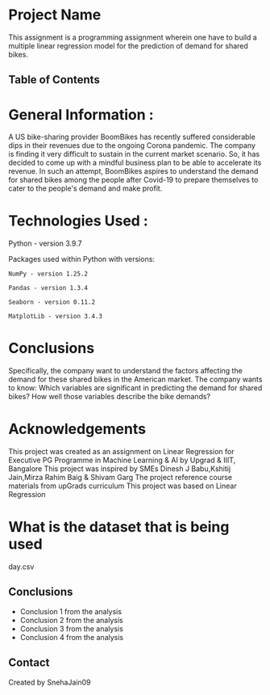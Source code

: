 # Project Name
This assignment is a programming assignment wherein one have to build a multiple linear regression model for the prediction of demand for shared bikes. 

## Table of Contents
# General Information : 
A US bike-sharing provider BoomBikes has recently suffered considerable dips in their revenues due to the ongoing Corona pandemic. The company is finding it very difficult to sustain in the current market scenario. So, it has decided to come up with a mindful business plan to be able to accelerate its revenue. In such an attempt, BoomBikes aspires to understand the demand for shared bikes among the people after Covid-19 to prepare themselves to cater to the people's demand and make profit.
  
# Technologies Used :

  Python - version 3.9.7
  
 Packages used within Python with versions:
 
    NumPy - version 1.25.2
    
    Pandas - version 1.3.4
    
    Seaborn - version 0.11.2
    
    MatplotLib - version 3.4.3
  
  # Conclusions
  Specifically, the company want to understand the factors affecting the demand for these shared bikes in the American market. The company wants to know:
 Which variables are significant in predicting the demand for shared bikes?
 How well those variables describe the bike demands?

# Acknowledgements
  This project was created as an assignment on Linear Regression for Executive PG Programme in Machine Learning & AI by Upgrad & IIIT, Bangalore
  This project was inspired by SMEs Dinesh J Babu,Kshitij Jain,Mirza Rahim Baig & Shivam Garg
  The project reference course materials from upGrads curriculum
  This project was based on Linear Regression

 # What is the dataset that is being used
  day.csv

## Conclusions
- Conclusion 1 from the analysis
- Conclusion 2 from the analysis
- Conclusion 3 from the analysis
- Conclusion 4 from the analysis

## Contact
Created by SnehaJain09






